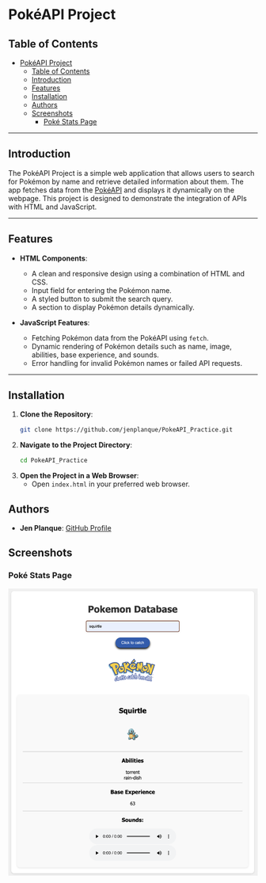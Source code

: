 # PokéAPI Project

## Table of Contents

- [PokéAPI Project](#pokéapi-project)
  - [Table of Contents](#table-of-contents)
  - [Introduction](#introduction)
  - [Features](#features)
  - [Installation](#installation)
  - [Authors](#authors)
  - [Screenshots](#screenshots)
    - [Poké Stats Page](#poké-stats-page)

---

## Introduction

The PokéAPI Project is a simple web application that allows users to search for Pokémon by name and retrieve detailed information about them. The app fetches data from the [PokéAPI](https://pokeapi.co/) and displays it dynamically on the webpage. This project is designed to demonstrate the integration of APIs with HTML and JavaScript.

---

## Features

- **HTML Components**:

  - A clean and responsive design using a combination of HTML and CSS.
  - Input field for entering the Pokémon name.
  - A styled button to submit the search query.
  - A section to display Pokémon details dynamically.

- **JavaScript Features**:
  - Fetching Pokémon data from the PokéAPI using `fetch`.
  - Dynamic rendering of Pokémon details such as name, image, abilities, base experience, and sounds.
  - Error handling for invalid Pokémon names or failed API requests.

---

## Installation

1. **Clone the Repository**:
   ```sh
   git clone https://github.com/jenplanque/PokeAPI_Practice.git
   ```
2. **Navigate to the Project Directory**:
   ```sh
   cd PokeAPI_Practice
   ```
3. **Open the Project in a Web Browser**:
   - Open `index.html` in your preferred web browser.

## Authors

- **Jen Planque**: [GitHub Profile](https://github.com/jenplanque)

## Screenshots

### Poké Stats Page

![Home Page](images/Squirtle-facts.png)
